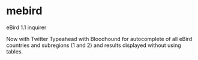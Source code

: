 # mebird
eBird 1.1 inquirer

Now with Twitter Typeahead with Bloodhound for autocomplete of all eBird countries and subregions (1 and 2) and results displayed without using tables.
